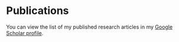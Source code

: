 # Publications

You can view the list of my published research articles in my [Google Scholar profile](https://scholar.google.co.uk/citations?user=Irm9I_IAAAAJ&hl=en).
